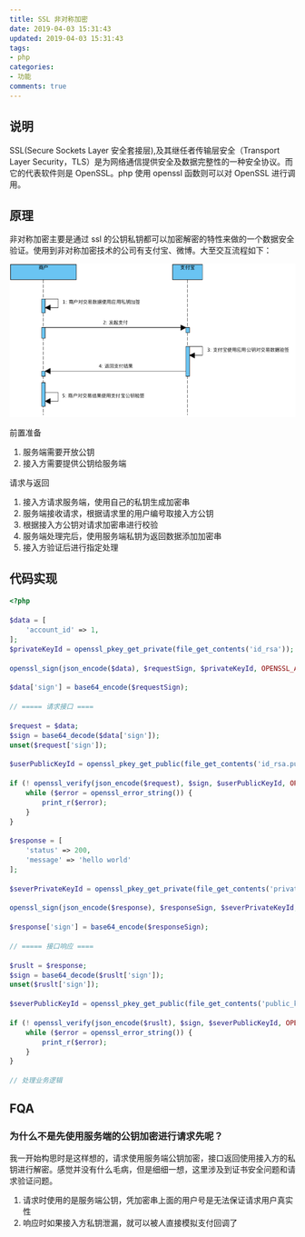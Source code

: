 ```yaml
---
title: SSL 非对称加密
date: 2019-04-03 15:31:43
updated: 2019-04-03 15:31:43
tags:
- php
categories:
- 功能
comments: true
---
```


## 说明

SSL(Secure Sockets Layer 安全套接层),及其继任者传输层安全（Transport Layer Security，TLS）是为网络通信提供安全及数据完整性的一种安全协议。而它的代表软件则是 OpenSSL。php 使用 openssl 函数则可以对 OpenSSL 进行调用。

## 原理

非对称加密主要是通过 ssl 的公钥私钥都可以加密解密的特性来做的一个数据安全验证。使用到非对称加密技术的公司有支付宝、微博。大至交互流程如下：

![](/img/f0b9c2f51f2698c9f1b3163e0123e23e.png)

前置准备

1. 服务端需要开放公钥
2. 接入方需要提供公钥给服务端

请求与返回

1. 接入方请求服务端，使用自己的私钥生成加密串
2. 服务端接收请求，根据请求里的用户编号取接入方公钥
3. 根据接入方公钥对请求加密串进行校验
4. 服务端处理完后，使用服务端私钥为返回数据添加加密串
5. 接入方验证后进行指定处理

## 代码实现

```php
<?php

$data = [
    'account_id' => 1,
];
$privateKeyId = openssl_pkey_get_private(file_get_contents('id_rsa'));

openssl_sign(json_encode($data), $requestSign, $privateKeyId, OPENSSL_ALGO_SHA256);

$data['sign'] = base64_encode($requestSign);

// ===== 请求接口 ====

$request = $data;
$sign = base64_decode($data['sign']);
unset($request['sign']);

$userPublicKeyId = openssl_pkey_get_public(file_get_contents('id_rsa.pub'));

if (! openssl_verify(json_encode($request), $sign, $userPublicKeyId, OPENSSL_ALGO_SHA256)) {
    while ($error = openssl_error_string()) {
        print_r($error);
    }
}

$response = [
    'status' => 200,
    'message' => 'hello world'
];

$severPrivateKeyId = openssl_pkey_get_private(file_get_contents('private_key.pem'));

openssl_sign(json_encode($response), $responseSign, $severPrivateKeyId, OPENSSL_ALGO_SHA256);

$response['sign'] = base64_encode($responseSign);

// ===== 接口响应 ====

$ruslt = $response;
$sign = base64_decode($ruslt['sign']);
unset($ruslt['sign']);

$severPublicKeyId = openssl_pkey_get_public(file_get_contents('public_key.pem'));

if (! openssl_verify(json_encode($ruslt), $sign, $severPublicKeyId, OPENSSL_ALGO_SHA256)) {
    while ($error = openssl_error_string()) {
        print_r($error);
    }
}

// 处理业务逻辑
```

## FQA

### 为什么不是先使用服务端的公钥加密进行请求先呢？

我一开始构思时是这样想的，请求使用服务端公钥加密，接口返回使用接入方的私钥进行解密。感觉并没有什么毛病，但是细细一想，这里涉及到证书安全问题和请求验证问题。

1. 请求时使用的是服务端公钥，凭加密串上面的用户号是无法保证请求用户真实性
2. 响应时如果接入方私钥泄漏，就可以被人直接模拟支付回调了

